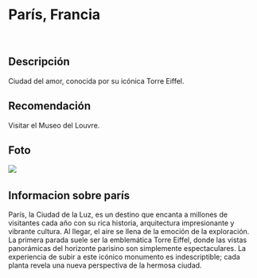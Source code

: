 # París, Francia
​
## Descripción
Ciudad del amor, conocida por su icónica Torre Eiffel.
​
## Recomendación
Visitar el Museo del Louvre.
​
## Foto
![](https://estoesfrancia.com/wp-content/uploads/2024/04/subir-torre-eiffel.jpg)
​
## Informacion sobre parís
París, la Ciudad de la Luz, es un destino que encanta a millones de visitantes cada año con su rica historia, arquitectura impresionante y vibrante cultura. Al llegar, el aire se llena de la emoción de la exploración. La primera parada suele ser la emblemática Torre Eiffel, donde las vistas panorámicas del horizonte parisino son simplemente espectaculares. La experiencia de subir a este icónico monumento es indescriptible; cada planta revela una nueva perspectiva de la hermosa ciudad.
